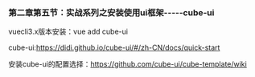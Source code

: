 

### 第二章第五节：实战系列之安装使用ui框架-----cube-ui

vuecli3.x版本安装：vue add cube-ui

cube-ui:https://didi.github.io/cube-ui/#/zh-CN/docs/quick-start

安装cube-ui的配置选择：https://github.com/cube-ui/cube-template/wiki